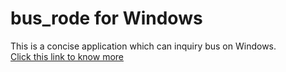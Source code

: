 # bus\_rode for Windows
This is a concise application which can inquiry bus on Windows.  
[Click this link to know more](https://github.com/yyc12345/bus_rode_all/tree/master/Windows)

